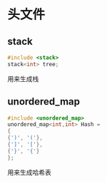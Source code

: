 # 头文件

## stack
```c++
#include <stack>
stack<int> tree;
```
用来生成栈

## unordered_map
```c++
#include <unordered_map>
unordered_map<int,int> Hash = 
{
{')', '('},
{']', '['},
{'}', '{'}
};
```
用来生成哈希表